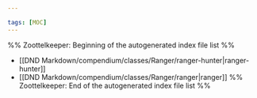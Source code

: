 ```yaml
---

tags: [MOC]
---
```

%% Zoottelkeeper: Beginning of the autogenerated index file list  %%
-  [[DND Markdown/compendium/classes/Ranger/ranger-hunter|ranger-hunter]]
-  [[DND Markdown/compendium/classes/Ranger/ranger|ranger]]
%% Zoottelkeeper: End of the autogenerated index file list  %%
